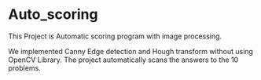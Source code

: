 # Auto_scoring
This Project is Automatic scoring program with image processing.

We implemented Canny Edge detection and Hough transform without using OpenCV Library.
The project automatically scans the answers to the 10 problems.
